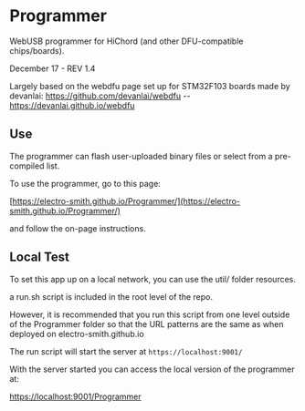 # Programmer

WebUSB programmer for HiChord (and other DFU-compatible chips/boards).

December 17 - REV 1.4 

Largely based on the webdfu page set up for STM32F103 boards made by devanlai:
https://github.com/devanlai/webdfu -- https://devanlai.github.io/webdfu

## Use

The programmer can flash user-uploaded binary files or select from a pre-compiled list.

To use the programmer, go to this page:

[https://electro-smith.github.io/Programmer/](https://electro-smith.github.io/Programmer/)

and follow the on-page instructions.

## Local Test

To set this app up on a local network, you can use the util/ folder resources.

a run.sh script is included in the root level of the repo. 

However, it is recommended that you run this script from one level outside of the Programmer folder so that the URL patterns are the same as when deployed on electro-smith.github.io

The run script will start the server at `https://localhost:9001/`

With the server started you can access the local version of the programmer at:

[https://localhost:9001/Programmer](https://localhost:9001/Programmer)

